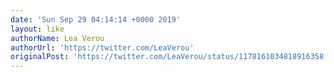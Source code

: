 ```yaml
---
date: 'Sun Sep 29 04:14:14 +0000 2019'
layout: like
authorName: Lea Verou
authorUrl: 'https://twitter.com/LeaVerou'
originalPost: 'https://twitter.com/LeaVerou/status/1178161034818916358'
---
```

